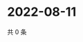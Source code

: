 # 2022-08-11

共 0 条

<!-- BEGIN WEIBO -->
<!-- 最后更新时间 Thu Aug 11 2022 03:00:45 GMT+0800 (China Standard Time) -->

<!-- END WEIBO -->
